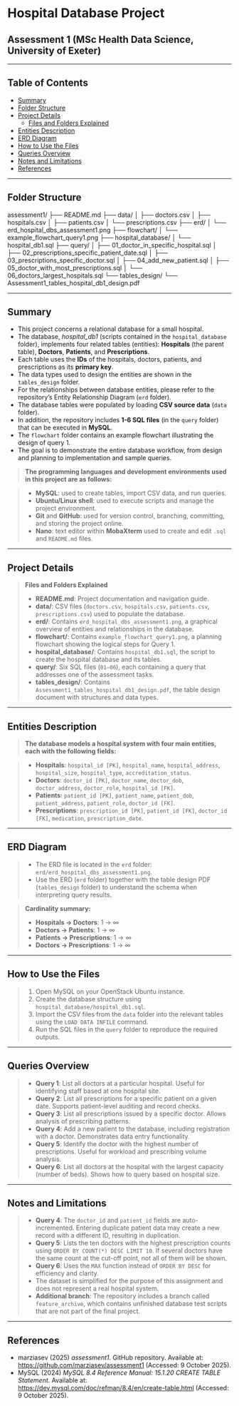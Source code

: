 
# Hospital Database Project 
## Assessment 1 (MSc Health Data Science, University of Exeter)

------------------------------------------------------------

## Table of Contents  

- [Summary](#summary)  
- [Folder Structure](#folder-structure)  
- [Project Details](#project-details)  
  - [Files and Folders Explained](#files-and-folders-explained)  
- [Entities Description](#entities-description)  
- [ERD Diagram](#erd-diagram)  
- [How to Use the Files](#how-to-use-the-files)  
- [Queries Overview](#queries-overview)  
- [Notes and Limitations](#notes-and-limitations)  
- [References](#references)  

------------------------------------------------------------

## Folder Structure

assessment1/
├── README.md
├── data/
│   ├── doctors.csv
│   ├── hospitals.csv
│   ├── patients.csv
│   └── prescriptions.csv
├── erd/
│   └── erd_hospital_dbs_assessment1.png
├── flowchart/
│   └── example_flowchart_query1.png
├── hospital_database/
│   └── hospital_db1.sql
├── query/
│   ├── 01_doctor_in_specific_hospital.sql
│   ├── 02_prescriptions_specific_patient_date.sql
│   ├── 03_prescriptions_specific_doctor.sql
│   ├── 04_add_new_patient.sql
│   ├── 05_doctor_with_most_prescriptions.sql
│   └── 06_doctors_largest_hospitals.sql
└── tables_design/
    └── Assessment1_tables_hospital_db1_design.pdf

------------------------------------------------------------

## Summary

- This project concerns a relational database for a small hospital.  
- The database, *hospital_db1* (scripts contained in the `hospital_database` folder), implements four related tables (entities): **Hospitals** (the parent table), **Doctors**, **Patients**, and **Prescriptions**.  
- Each table uses the **IDs** of the hospitals, doctors, patients, and prescriptions as its **primary key**.  
- The data types used to design the entities are shown in the `tables_design` folder.  
- For the relationships between database entities, please refer to the repository’s Entity Relationship Diagram (`erd` folder).  
- The database tables were populated by loading **CSV source data** (`data` folder).  
- In addition, the repository includes **1-6 SQL files** (in the `query` folder) that can be executed in **MySQL**.  
- The `flowchart` folder contains an example flowchart illustrating the design of query 1.  
- The goal is to demonstrate the entire database workflow, from design and planning to implementation and sample queries.  


> **The programming languages and development environments used in this project are as follows:**

> - **MySQL**: used to create tables, import CSV data, and run queries.  
> - **Ubuntu/Linux shell**: used to execute scripts and manage the project environment.  
> - **Git** and **GitHub**: used for version control, branching, committing, and storing the project online.  
> - **Nano**: text editor within **MobaXterm** used to create and edit `.sql` and `README.md` files.  

------------------------------------------------------------

## Project Details

> **Files and Folders Explained**
>
> - **README.md**: Project documentation and navigation guide.  
> - **data/**: CSV files (`doctors.csv`, `hospitals.csv`, `patients.csv`, `prescriptions.csv`) used to populate the database.  
> - **erd/**: Contains `erd_hospital_dbs_assessment1.png`, a graphical overview of entities and relationships in the database.  
> - **flowchart/**: Contains `example_flowchart_query1.png`, a planning flowchart showing the logical steps for Query 1.  
> - **hospital_database/**: Contains `hospital_db1.sql`, the script to create the hospital database and its tables.  
> - **query/**: Six SQL files (`01–06`), each containing a query that addresses one of the assessment tasks.  
> - **tables_design/**: Contains `Assessment1_tables_hospital_db1_design.pdf`, the table design document with structures and data types.  

------------------------------------------------------------

## Entities Description  

> **The database models a hospital system with four main entities, each with the following fields:**  

> - **Hospitals**: `hospital_id [PK]`, `hospital_name`, `hospital_address`, `hospital_size`, `hospital_type`, `accreditation_status`.  
> - **Doctors**: `doctor_id [PK]`, `doctor_name`, `doctor_dob`, `doctor_address`, `doctor_role`, `hospital_id [FK]`.  
> - **Patients**: `patient_id [PK]`, `patient_name`, `patient_dob`, `patient_address`, `patient_role`, `doctor_id [FK]`.  
> - **Prescriptions**: `prescription_id [PK]`, `patient_id [FK]`, `doctor_id [FK]`, `medication`, `prescription_date`.  

------------------------------------------------------------

## ERD Diagram  

> - The ERD file is located in the `erd` folder: `erd/erd_hospital_dbs_assessment1.png`.  
> - Use the ERD (`erd` folder) together with the table design PDF (`tables_design` folder) to understand the schema when interpreting query results.  

> **Cardinality summary:**  
> - **Hospitals → Doctors**: 1 → ∞  
> - **Doctors → Patients**: 1 → ∞  
> - **Patients → Prescriptions**: 1 → ∞  
> - **Doctors → Prescriptions**: 1 → ∞  

------------------------------------------------------------

## How to Use the Files  

> 1. Open MySQL on your OpenStack Ubuntu instance.  
> 2. Create the database structure using `hospital_database/hospital_db1.sql`.  
> 3. Import the CSV files from the `data` folder into the relevant tables using the `LOAD DATA INFILE` command.  
> 4. Run the SQL files in the `query` folder to reproduce the required outputs.  

------------------------------------------------------------

## Queries Overview  

> - **Query 1**: List all doctors at a particular hospital. Useful for identifying staff based at one hospital site.  
> - **Query 2**: List all prescriptions for a specific patient on a given date. Supports patient-level auditing and record checks.  
> - **Query 3**: List all prescriptions issued by a specific doctor. Allows analysis of prescribing patterns.  
> - **Query 4**: Add a new patient to the database, including registration with a doctor. Demonstrates data entry functionality.  
> - **Query 5**: Identify the doctor with the highest number of prescriptions. Useful for workload and prescribing volume analysis.  
> - **Query 6**: List all doctors at the hospital with the largest capacity (number of beds). Shows how to query based on hospital size.  

------------------------------------------------------------

## Notes and Limitations  

> - **Query 4**: The `doctor_id` and `patient_id` fields are auto-incremented. Entering duplicate patient data may create a new record with a different ID, resulting in duplication.  
> - **Query 5**: Lists the ten doctors with the highest prescription counts using `ORDER BY COUNT(*) DESC LIMIT 10`. If several doctors have the same count at the cut-off point, not all of them will be shown.  
> - **Query 6**: Uses the `MAX` function instead of `ORDER BY DESC` for efficiency and clarity.  
> - The dataset is simplified for the purpose of this assignment and does not represent a real hospital system.  
> - **Additional branch**: The repository includes a branch called `feature_archive`, which contains unfinished database test scripts that are not part of the final project.  

------------------------------------------------------------

## References  

- marziasev (2025) *assessment1*. GitHub repository. Available at: https://github.com/marziasev/assessment1 (Accessed: 9 October 2025).  
- MySQL (2024) *MySQL 8.4 Reference Manual: 15.1.20 CREATE TABLE Statement*. Available at: https://dev.mysql.com/doc/refman/8.4/en/create-table.html (Accessed: 9 October 2025).  



